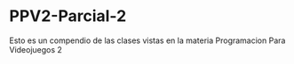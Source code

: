 # PPV2-Parcial-2
Esto es un compendio de las clases vistas en la materia Programacion Para Videojuegos 2
